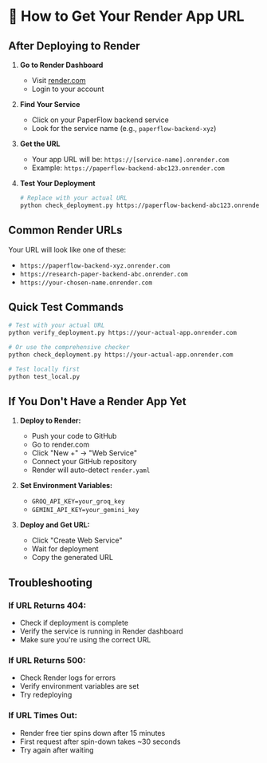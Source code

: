 # 🔗 How to Get Your Render App URL

## After Deploying to Render

1. **Go to Render Dashboard**
   - Visit [render.com](https://render.com)
   - Login to your account

2. **Find Your Service**
   - Click on your PaperFlow backend service
   - Look for the service name (e.g., `paperflow-backend-xyz`)

3. **Get the URL**
   - Your app URL will be: `https://[service-name].onrender.com`
   - Example: `https://paperflow-backend-abc123.onrender.com`

4. **Test Your Deployment**
   ```bash
   # Replace with your actual URL
   python check_deployment.py https://paperflow-backend-abc123.onrender.com
   ```

## Common Render URLs

Your URL will look like one of these:
- `https://paperflow-backend-xyz.onrender.com`
- `https://research-paper-backend-abc.onrender.com`
- `https://your-chosen-name.onrender.com`

## Quick Test Commands

```bash
# Test with your actual URL
python verify_deployment.py https://your-actual-app.onrender.com

# Or use the comprehensive checker
python check_deployment.py https://your-actual-app.onrender.com

# Test locally first
python test_local.py
```

## If You Don't Have a Render App Yet

1. **Deploy to Render:**
   - Push your code to GitHub
   - Go to render.com
   - Click "New +" → "Web Service"
   - Connect your GitHub repository
   - Render will auto-detect `render.yaml`

2. **Set Environment Variables:**
   - `GROQ_API_KEY=your_groq_key`
   - `GEMINI_API_KEY=your_gemini_key`

3. **Deploy and Get URL:**
   - Click "Create Web Service"
   - Wait for deployment
   - Copy the generated URL

## Troubleshooting

### If URL Returns 404:
- Check if deployment is complete
- Verify the service is running in Render dashboard
- Make sure you're using the correct URL

### If URL Returns 500:
- Check Render logs for errors
- Verify environment variables are set
- Try redeploying

### If URL Times Out:
- Render free tier spins down after 15 minutes
- First request after spin-down takes ~30 seconds
- Try again after waiting